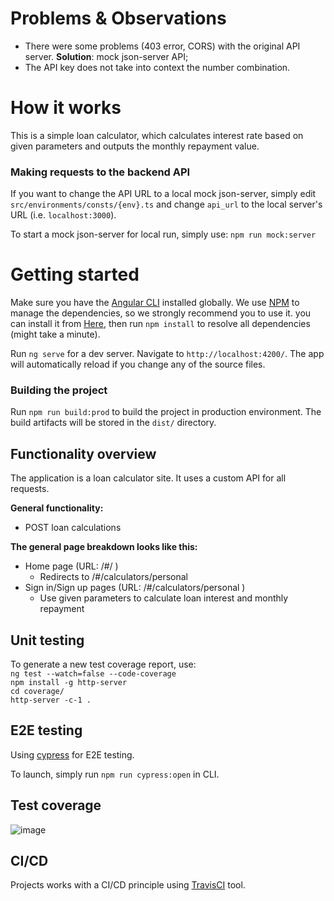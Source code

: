# Problems & Observations

- There were some problems (403 error, CORS) with the original API server. **Solution**: mock json-server API;
- The API key does not take into context the number combination.

# How it works

This is a simple loan calculator, which calculates interest rate based on given parameters and outputs the monthly repayment value.

### Making requests to the backend API

If you want to change the API URL to a local mock json-server, simply edit `src/environments/consts/{env}.ts` and change `api_url` to the local server's URL (i.e. `localhost:3000`).

To start a mock json-server for local run, simply use:
`npm run mock:server`

# Getting started

Make sure you have the [Angular CLI](https://github.com/angular/angular-cli#installation) installed globally. We use [NPM](hhttps://nodejs.org/en/download) to manage the dependencies, so we strongly recommend you to use it. you can install it from [Here](https://nodejs.org/en/downloadl), then run `npm install` to resolve all dependencies (might take a minute).

Run `ng serve` for a dev server. Navigate to `http://localhost:4200/`. The app will automatically reload if you change any of the source files.

### Building the project
Run `npm run build:prod` to build the project in production environment. The build artifacts will be stored in the `dist/` directory.

## Functionality overview

The application is a loan calculator site. It uses a custom API for all requests.

**General functionality:**

- POST loan calculations

**The general page breakdown looks like this:**

- Home page (URL: /#/ )
    - Redirects to /#/calculators/personal
- Sign in/Sign up pages (URL: /#/calculators/personal )
    - Use given parameters to calculate loan interest and monthly repayment

## Unit testing

To generate a new test coverage report, use:
<br />
`ng test --watch=false --code-coverage`
<br />
`npm install -g http-server`
<br />
`cd coverage/`
<br />
`http-server -c-1 .`

## E2E testing
Using [cypress](https://www.cypress.io/) for E2E testing.

To launch, simply run `npm run cypress:open` in CLI.

## Test coverage
![image](https://user-images.githubusercontent.com/44019590/231623575-f76a8a73-3a6b-404c-b4f5-d5c13621c280.png)

## CI/CD
Projects works with a CI/CD principle using [TravisCI](https://app.travis-ci.com/github/R3purg/simple-loan-calculator) tool.

<br />
